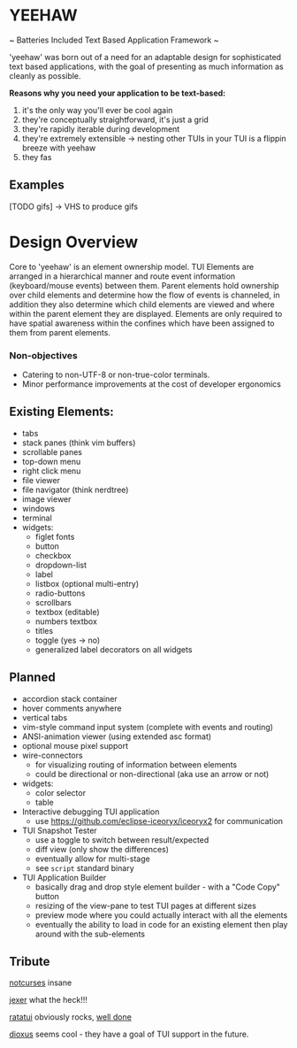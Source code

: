 # YEEHAW

~ Batteries Included Text Based Application Framework ~

'yeehaw' was born out of a need for an adaptable design for sophisticated text
based applications, with the goal of presenting as much information as cleanly
as possible. 

**Reasons why you need your application to be text-based:**
1) it's the only way you'll ever be cool again
2) they're conceptually straightforward, it's just a grid 
3) they're rapidly iterable during development
4) they're extremely extensible -> nesting other TUIs in your TUI is a
   flippin breeze with yeehaw
5) they fas

## Examples

[TODO gifs] -> VHS to produce gifs

# Design Overview

Core to 'yeehaw' is an element ownership model. TUI Elements are arranged in a
hierarchical manner and route event information (keyboard/mouse events) between
them. Parent elements hold ownership over child elements and determine how the
flow of events is channeled, in addition they also determine which child
elements are viewed and where within the parent element they are displayed.
Elements are only required to have spatial awareness within the confines which
have been assigned to them from parent elements.  

### Non-objectives
 - Catering to non-UTF-8 or non-true-color terminals.
 - Minor performance improvements at the cost of developer ergonomics

## Existing Elements:
 - tabs 
 - stack panes (think vim buffers) 
 - scrollable panes
 - top-down menu
 - right click menu
 - file viewer
 - file navigator (think nerdtree)
 - image viewer 
 - windows
 - terminal
 - widgets:
   - figlet fonts 
   - button
   - checkbox
   - dropdown-list
   - label
   - listbox (optional multi-entry)
   - radio-buttons
   - scrollbars
   - textbox (editable) 
   - numbers textbox
   - titles
   - toggle (yes -> no) 
   - generalized label decorators on all widgets

## Planned
 - accordion stack container
 - hover comments anywhere
 - vertical tabs
 - vim-style command input system (complete with events and routing)
 - ANSI-animation viewer (using extended asc format)
 - optional mouse pixel support
 - wire-connectors
    - for visualizing routing of information between elements
    - could be directional or non-directional (aka use an arrow or not)
 - widgets:
   - color selector
   - table 
 - Interactive debugging TUI application
   - use https://github.com/eclipse-iceoryx/iceoryx2 for communication
 - TUI Snapshot Tester
   - use a toggle to switch between result/expected
   - diff view (only show the differences)
   - eventually allow for multi-stage
   - see `script` standard binary
 - TUI Application Builder 
   - basically drag and drop style element builder - with a "Code Copy" button
   - resizing of the view-pane to test TUI pages at different 
     sizes
   - preview mode where you could actually interact with all the elements
   - eventually the ability to load in code for an existing element then 
     play around with the sub-elements

## Tribute

[notcurses](https://github.com/dankamongmen/notcurses) insane

[jexer](https://gitlab.com/AutumnMeowMeow/jexer) what the heck!!!

[ratatui](https://ratatui.rs/) obviously rocks, [well done](https://www.youtube.com/watch?v=9wm1D6Rk8TE)

[dioxus](https://github.com/dioxuslabs/dioxus) seems cool - they have a goal of
TUI support in the future.

